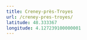 ```yaml
---
title: Creney-près-Troyes
url: /creney-pres-troyes/
latitude: 48.333367
longitude: 4.127239100000001
---
```


